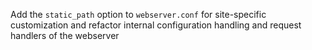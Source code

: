 Add the `static_path` option to `webserver.conf` for site-specific customization and refactor internal configuration handling and request handlers of the webserver
